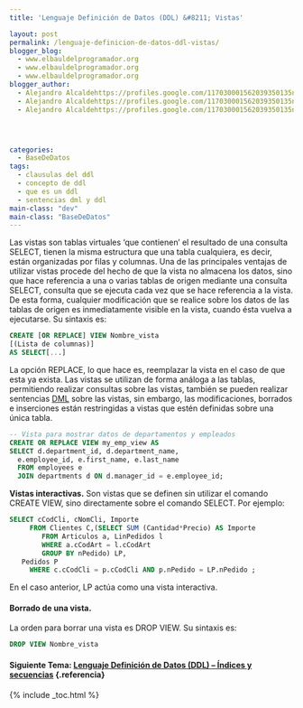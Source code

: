 ```yaml
---
title: 'Lenguaje Definición de Datos (DDL) &#8211; Vistas'

layout: post
permalink: /lenguaje-definicion-de-datos-ddl-vistas/
blogger_blog:
  - www.elbauldelprogramador.org
  - www.elbauldelprogramador.org
  - www.elbauldelprogramador.org
blogger_author:
  - Alejandro Alcaldehttps://profiles.google.com/117030001562039350135noreply@blogger.com
  - Alejandro Alcaldehttps://profiles.google.com/117030001562039350135noreply@blogger.com
  - Alejandro Alcaldehttps://profiles.google.com/117030001562039350135noreply@blogger.com




categories:
  - BaseDeDatos
tags:
  - clausulas del ddl
  - concepto de ddl
  - que es un ddl
  - sentencias dml y ddl
main-class: "dev"
main-class: "BaseDeDatos"
---
```

<div class="icosql">
</div>

Las vistas son tablas virtuales ‘que contienen’ el resultado de una consulta SELECT, tienen la misma estructura que una tabla cualquiera, es decir, están organizadas por filas y columnas. Una de las principales ventajas de utilizar vistas procede del hecho de que la vista no almacena los datos, sino que hace referencia a una o varias tablas de origen mediante una consulta SELECT, consulta que se ejecuta cada vez que se hace referencia a la vista. De esta forma, cualquier modificación que se realice sobre los datos de las tablas de origen es inmediatamente visible en la vista, cuando ésta vuelva a ejecutarse. Su sintaxis es:  

<!--ad-->

```sql
CREATE [OR REPLACE] VIEW Nombre_vista
[(Lista de columnas)]
AS SELECT[...]
```

La opción REPLACE, lo que hace es, reemplazar la vista en el caso de que esta ya exista. Las vistas se utilizan de forma análoga a las tablas, permitiendo realizar consultas sobre las vistas, también se pueden realizar sentencias [DML][1] sobre las vistas, sin embargo, las modificaciones, borrados e inserciones están restringidas a vistas que estén definidas sobre una única tabla.

```sql
-- Vista para mostrar datos de departamentos y empleados
CREATE OR REPLACE VIEW my_emp_view AS
SELECT d.department_id, d.department_name,
  e.employee_id, e.first_name, e.last_name
  FROM employees e
  JOIN departments d ON d.manager_id = e.employee_id;
```

**Vistas interactivas.** Son vistas que se definen sin utilizar el comando CREATE VIEW, sino directamente sobre el comando SELECT. Por ejemplo:

```sql
SELECT cCodCli, cNomCli, Importe
     FROM Clientes C,(SELECT SUM (Cantidad*Precio) AS Importe
        FROM Articulos a, LinPedidos l
        WHERE a.cCodArt = l.cCodArt
        GROUP BY nPedido) LP,
   Pedidos P
     WHERE c.cCodCli = p.cCodCli AND p.nPedido = LP.nPedido ;
```

En el caso anterior, LP actúa como una vista interactiva.

#### Borrado de una vista.

La orden para borrar una vista es DROP VIEW. Su sintaxis es:

```sql
DROP VIEW Nombre_vista
```

#### Siguiente Tema: [Lenguaje Definición de Datos (DDL) &#8211; Índices y secuencias][2] {.referencia}



 [1]: http://es.wikipedia.org/wiki/Lenguaje_de_Manipulaci%C3%B3n_de_Datos
 [2]: https://elbauldelprogramador.com/lenguaje-definicion-de-datos-ddl/

{% include _toc.html %}
